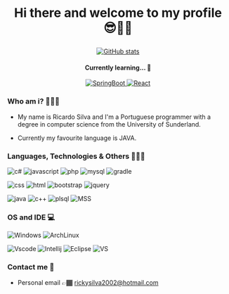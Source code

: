 # <p align="center"> Hi there and welcome to my profile 😎👋🏾 </p>

[<p align="center">![GitHub stats](https://github-readme-stats.vercel.app/api?username=zalaszz&theme=react&show_icons=true)](https://github.com/RicardoLGCS/github-readme-stats)</p>
  
#### <p align="center">Currently learning... 🧠</p>

[<p align="center">![SpringBoot](https://img.shields.io/badge/Spring_Boot-F2F4F9?style=for-the-badge&logo=spring-boot) ![React](https://img.shields.io/badge/React-20232A?style=for-the-badge&logo=react&logoColor=61DAFB)](https://github.com/zalaszz/github-readme-stats)</p>
    
### Who am i? 👨🏾‍🎓

* My name is Ricardo Silva and I'm a Portuguese programmer with a degree in computer science from the University of Sunderland.

* Currently my favourite language is JAVA.

### Languages, Technologies & Others 👨🏾‍💻

![c#](https://img.shields.io/badge/C%23-239120?style=for-the-badge&logo=c-sharp&logoColor=white)
![javascript](https://img.shields.io/badge/JavaScript-F7DF1E?style=for-the-badge&logo=javascript&logoColor=black)
![php](https://img.shields.io/badge/PHP-777BB4?style=for-the-badge&logo=php&logoColor=white)
![mysql](https://img.shields.io/badge/MySQL-00000F?style=for-the-badge&logo=mysql&logoColor=white)
![gradle](https://img.shields.io/badge/gradle-02303A?style=for-the-badge&logo=gradle&logoColor=white)

![css](https://img.shields.io/badge/CSS-239120?&style=for-the-badge&logo=css3&logoColor=white)
![html](https://img.shields.io/badge/HTML5-E34F26?style=for-the-badge&logo=html5&logoColor=white)
![bootstrap](https://img.shields.io/badge/Bootstrap-563D7C?style=for-the-badge&logo=bootstrap&logoColor=white)
![jquery](https://img.shields.io/badge/jQuery-0769AD?style=for-the-badge&logo=jquery&logoColor=white)

![java](https://img.shields.io/badge/Java-ED8B00?style=for-the-badge&logo=java&logoColor=white)
![c++](https://img.shields.io/badge/C%2B%2B-00599C?style=for-the-badge&logo=c%2B%2B&logoColor=white)
![plsql](https://img.shields.io/badge/PLSQL-F80000?style=for-the-badge&logo=oracle&logoColor=black)
![MSS](https://img.shields.io/badge/Microsoft%20SQL%20Server-CC2927?style=for-the-badge&logo=microsoft%20sql%20server&logoColor=white)

### OS and IDE 💻
![Windows](https://img.shields.io/badge/Windows-0078D6?style=for-the-badge&logo=windows&logoColor=white)
![ArchLinux](https://img.shields.io/badge/Arch_Linux-1793D1?style=for-the-badge&logo=arch-linux&logoColor=white)

![Vscode](https://img.shields.io/badge/Visual_Studio_Code-0078D4?style=for-the-badge&logo=visual%20studio%20code&logoColor=white)
![Intellij](https://img.shields.io/badge/IntelliJ_IDEA-000000.svg?style=for-the-badge&logo=intellij-idea&logoColor=white)
![Eclipse](https://img.shields.io/badge/Eclipse-2C2255?style=for-the-badge&logo=eclipse&logoColor=white)
![VS](https://img.shields.io/badge/Visual_Studio-5C2D91?style=for-the-badge&logo=visual%20studio&logoColor=white)

### Contact me 📲

* Personal email 👉🏾 rickysilva2002@hotmail.com 
